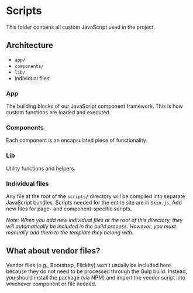 # Scripts

This folder contains all custom JavaScript used in the project.

## Architecture

- `app/`
- `components/`
- `lib/`
- individual files

### App

The building blocks of our JavaScript component framework. This is how custom functions are loaded and executed.

### Components

Each component is an encapsulated piece of functionality.

### Lib

Utility functions and helpers.

### Individual files

Any file at the root of the `scripts/` directory will be compiled into separate JavaScript bundles. Scripts needed for the entire site are in `Skin.js`. Add new files for page- and component-specific scripts.

_Note: When you add new individual files at the root of this directory, they will automatically be included in the build process. However, you must manually add them to the template they belong with._

## What about vendor files?

Vendor files (e.g., Bootstrap, Flickity) won't usually be included here because they do not need to be processed through the Gulp build. Instead, you should install the package (via NPM) and import the vendor script into whichever component or file needed.
